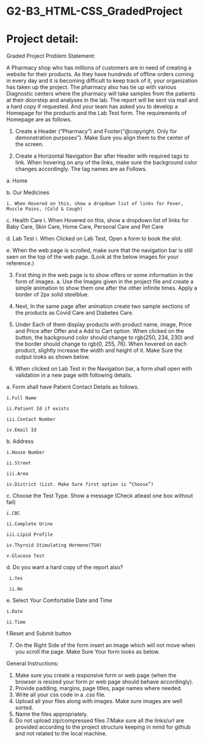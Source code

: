 # G2-B3_HTML-CSS_GradedProject



# Project detail:

Graded Project
Problem Statement:

A Pharmacy shop who has millions of customers are in need of creating a website for their products. As they have hundreds of offline orders coming in every day and it is becoming difficult to keep track of it, your organization has taken up the project. The pharmacy also has tie up with various Diagnostic centers where the pharmacy will take samples from the patients at their doorstep and analyses in the lab. The report will be sent via mail and a hard copy if requested. And your team has asked you to develop a Homepage for the products and the Lab Test form. The requirements of Homepage are as follows.

1. Create a Header (“Pharmacy”) and Footer(“@copyright. Only for demonstration purposes”). Make Sure you align them to the center of the screen.

2. Create a Horizontal Navigation Bar after Header with required tags to link. When hovering on any of the links, make sure the background color changes accordingly. The tag names are as Follows.

  a. Home

  b. Our Medicines

    i. When Hovered on this, show a dropdown list of links for Fever, Muscle Pains, (Cold & Cough)

c. Health Care
  i. When Hovered on this, show a dropdown list of links for Baby Care, Skin Care, Home Care, Personal Care and Pet Care
  
d. Lab Test
  i. When Clicked on Lab Test, Open a form to book the slot.

e. When the web page is scrolled, make sure that the navigation bar is still seen on the top of the web page.
  (Look at the below images for your reference.)

3. First thing in the web page is to show offers or some information in the form of images.
  a. Use the Images given in the project file and create a simple animation to show them one after the other infinite times. Apply a border of 2px solid steelblue.

4. Next, In the same page after animation create two sample sections of the products as Covid Care and Diabetes Care.
5. Under Each of them display products with product name, image, Price and Price after Offer and a Add to Cart option. When clicked on the button, the background color should change to rgb(250, 234, 230) and the border should change to rgb(0, 255, 76). When hovered on each product, slightly increase the width and height of it. Make Sure the output looks as shown below.

6. When clicked on Lab Test in the Navigation bar, a form shall open with validation in a new page with following details.

  a. Form shall have Patient Contact Details as follows.
  
    i.Full Name
    
    ii.Patient Id if exists
    
    iii.Contact Number
    
    iv.Email Id
  b. Address
  
    i.House Number
    
    ii.Street
    
    iii.Area
    
    iv.District (List. Make Sure first option is “Choose”)
    
  c. Choose the Test Type. Show a message (Check atleast one box without fail)
    
    i.CBC
    
    ii.Complete Urine
    
    iii.Lipid Profile
    
    iv.Thyroid Stimulating Hormone(TSH)
    
    v.Glucose Test
    
  d. Do you want a hard copy of the report also?
     
     i.Yes
     
     ii.No
     
  e. Select Your Comfortable Date and Time
    
    i.Date
    
    ii.Time
  
  f.Reset and Submit button
  
7. On the Right Side of the form insert an image which will not move when you scroll the page. Make Sure Your form looks as below.

General Instructions:

1. Make sure you create a responsive form or web page (when the browser is resized your form pr web page should behave accordingly).
2. Provide padding, margins, page titles, page names where needed.
3. Write all your css code in a .css file.
4. Upload all your files along with images. Make sure images are well sorted.
5. Name the files appropriately.
6. Do not upload zip/compressed files
7.Make sure all the links/url are provided according to the project structure keeping in mind for github and not related to the local machine.
